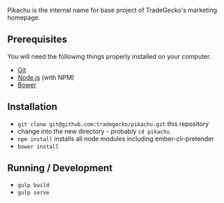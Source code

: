 Pikachu is the internal name for base project of TradeGecko's marketing homepage.

## Prerequisites

You will need the following things properly installed on your computer.

* [Git](http://git-scm.com/)
* [Node.js](http://nodejs.org/) (with NPM)
* [Bower](http://bower.io/)

## Installation

* `git clone git@github.com:tradegecko/pikachu.git` this repository
* change into the new directory - probably `cd pikachu`
* `npm install` installs all node modules including ember-cli-pretender
* `bower install`

## Running / Development

* `gulp build`
* `gulp serve`
